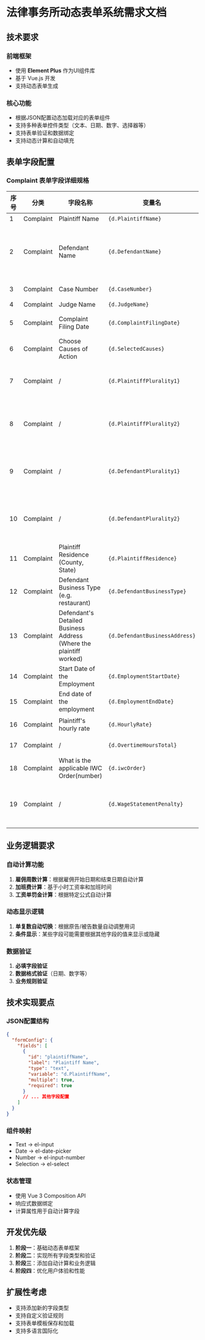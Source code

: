 # 法律事务所动态表单系统需求文档

## 技术要求

### 前端框架
- 使用 **Element Plus** 作为UI组件库
- 基于 Vue.js 开发
- 支持动态表单生成

### 核心功能
- 根据JSON配置动态加载对应的表单组件
- 支持多种表单控件类型（文本、日期、数字、选择器等）
- 支持表单验证和数据绑定
- 支持动态计算和自动填充

## 表单字段配置

### Complaint 表单字段详细规格

| 序号 | 分类 | 字段名称 | 变量名 | 控件类型 | 特殊要求 |
|------|------|----------|--------|----------|----------|
| 1 | Complaint | Plaintiff Name | `{d.PlaintiffName}` | Text | 可添加多个 |
| 2 | Complaint | Defendant Name | `{d.DefendantName}` | Text | 可添加多个。如果是公司，需要选择州。例如："a California corporation." |
| 3 | Complaint | Case Number | `{d.CaseNumber}` | Text | 默认值设置为空格 |
| 4 | Complaint | Judge Name | `{d.JudgeName}` | Text | - |
| 5 | Complaint | Complaint Filing Date | `{d.ComplaintFilingDate}` | Date | 格式需要为 "June 10, 2025" |
| 6 | Complaint | Choose Causes of Action | `{d.SelectedCauses}` | Selection | - |
| 7 | Complaint | / | `{d.PlaintiffPlurality1}` | Text | "Plaintiff" 或 "Plaintiffs"。需要根据单个或多个原告自动应用 |
| 8 | Complaint | / | `{d.PlaintiffPlurality2}` | Text | "Plaintiff is" 或 "Plaintiffs are"。需要根据单个或多个原告自动应用 |
| 9 | Complaint | / | `{d.DefendantPlurality1}` | Text | "Defendant" 或 "Defendants"。需要根据单个或多个被告自动应用 |
| 10 | Complaint | / | `{d.DefendantPlurality2}` | Text | "Defendant is" 或 "Defendants are"。需要根据单个或多个被告自动应用 |
| 11 | Complaint | Plaintiff Residence (County, State) | `{d.PlaintiffResidence}` | Text | - |
| 12 | Complaint | Defendant Business Type (e.g. restaurant) | `{d.DefendantBusinessType}` | Text | - |
| 13 | Complaint | Defendant's Detailed Business Address (Where the plaintiff worked) | `{d.DefendantBusinessAddress}` | Text | - |
| 14 | Complaint | Start Date of the Employment | `{d.EmploymentStartDate}` | Date | 用于计算雇佣周数 |
| 15 | Complaint | End date of the employment | `{d.EmploymentEndDate}` | Date | 用于计算雇佣周数 |
| 16 | Complaint | Plaintiff's hourly rate | `{d.HourlyRate}` | Number | 用于计算未付工资、加班费等 |
| 17 | Complaint | / | `{d.OvertimeHoursTotal}` | Number | 1.5倍加班时间 + 2倍加班时间 |
| 18 | Complaint | What is the applicable IWC Order(number) | `{d.iwcOrder}` | Number | - |
| 19 | Complaint | / | `{d.WageStatementPenalty}` | Number | 如果 < 4000，则为 50+(PayPeriods-1)*100，否则为 4000 |

## 业务逻辑要求

### 自动计算功能
1. **雇佣周数计算**：根据雇佣开始日期和结束日期自动计算
2. **加班费计算**：基于小时工资率和加班时间
3. **工资单罚金计算**：根据特定公式自动计算

### 动态显示逻辑
1. **单复数自动切换**：根据原告/被告数量自动调整用词
2. **条件显示**：某些字段可能需要根据其他字段的值来显示或隐藏

### 数据验证
1. **必填字段验证**
2. **数据格式验证**（日期、数字等）
3. **业务规则验证**

## 技术实现要点

### JSON配置结构
```json
{
  "formConfig": {
    "fields": [
      {
        "id": "plaintiffName",
        "label": "Plaintiff Name",
        "type": "text",
        "variable": "d.PlaintiffName",
        "multiple": true,
        "required": true
      }
      // ... 其他字段配置
    ]
  }
}
```

### 组件映射
- Text → el-input
- Date → el-date-picker
- Number → el-input-number
- Selection → el-select

### 状态管理
- 使用 Vue 3 Composition API
- 响应式数据绑定
- 计算属性用于自动计算字段

## 开发优先级

1. **阶段一**：基础动态表单框架
2. **阶段二**：实现所有字段类型和验证
3. **阶段三**：添加自动计算和业务逻辑
4. **阶段四**：优化用户体验和性能

## 扩展性考虑

- 支持添加新的字段类型
- 支持自定义验证规则
- 支持表单模板保存和加载
- 支持多语言国际化